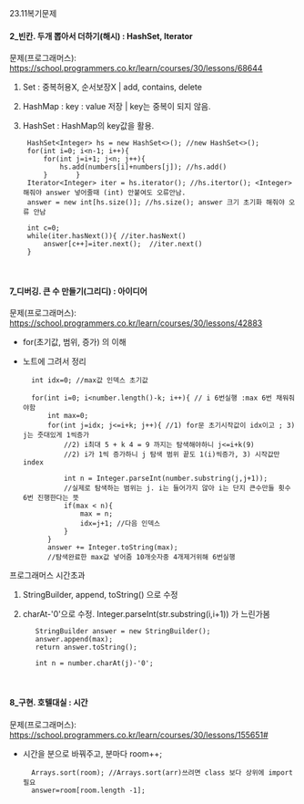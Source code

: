 23.11복기문제

#### 2_빈칸. 두개 뽑아서 더하기(해시) : HashSet, Iterator
문제(프로그래머스): https://school.programmers.co.kr/learn/courses/30/lessons/68644 <br>

1) Set : 중복허용X, 순서보장X | add, contains, delete <br>
2) HashMap : key : value 저장 | key는 중복이 되지 않음.
3) HashSet : HashMap의 key값을 활용.

        HashSet<Integer> hs = new HashSet<>(); //new HashSet<>();
        for(int i=0; i<n-1; i++){
            for(int j=i+1; j<n; j++){
                hs.add(numbers[i]+numbers[j]); //hs.add()
            }       }
        Iterator<Integer> iter = hs.iterator(); //hs.itertor(); <Integer> 해줘야 answer 넣어줄때 (int) 안붙여도 오류안남.
        answer = new int[hs.size()]; //hs.size(); answer 크기 초기화 해줘야 오류 안남
        
        int c=0;
        while(iter.hasNext()){ //iter.hasNext()
            answer[c++]=iter.next();  //iter.next()
        }
        
<br>


#### 7_디버깅. 큰 수 만들기(그리디) : 아이디어
문제(프로그래머스): https://school.programmers.co.kr/learn/courses/30/lessons/42883 <br>
- for(초기값, 범위, 증가) 의 이해
- 노트에 그려서 정리 
  
        int idx=0; //max값 인덱스 초기값
        
        for(int i=0; i<number.length()-k; i++){ // i 6번실행 :max 6번 채워줘야함
            int max=0;
            for(int j=idx; j<=i+k; j++){ //1) for문 초기시작값이 idx이고 ; 3) j는 줏대있게 1씩증가
                //2) i최대 5 + k 4 = 9 까지는 탐색해야하니 j<=i+k(9)
                //2) i가 1씩 증가하니 j 탐색 범위 끝도 1(i)씩증가, 3) 시작값만 index
                
                int n = Integer.parseInt(number.substring(j,j+1)); 
                //실제로 탐색하는 범위는 j. i는 들어가지 않아 i는 단지 큰수만들 횟수 6번 진행한다는 뜻
                if(max < n){
                    max = n;
                    idx=j+1; //다음 인덱스
                }
            }
            answer += Integer.toString(max); 
            //탐색완료한 max값 넣어줌 10개숫자중 4개제거위해 6번실행

프로그래머스 시간초과
1) StringBuilder, append, toString() 으로 수정
2) charAt-'0'으로 수정. Integer.parseInt(str.substring(i,i+1)) 가 느린가봄

          StringBuilder answer = new StringBuilder();
          answer.append(max); 
          return answer.toString();

          int n = number.charAt(j)-'0'; 



<br>


#### 8_구현. 호텔대실 : 시간
문제(프로그래머스): https://school.programmers.co.kr/learn/courses/30/lessons/155651#
- 시간을 분으로 바꿔주고, 분마다 room++;

        Arrays.sort(room); //Arrays.sort(arr)쓰려면 class 보다 상위에 import 필요
        answer=room[room.length -1];
